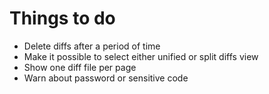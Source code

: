 # Things to do

* Delete diffs after a period of time
* Make it possible to select either unified or split diffs view
* Show one diff file per page
* Warn about password or sensitive code
